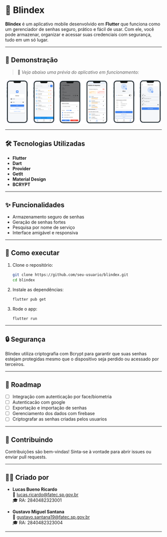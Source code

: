 # 🔐 Blindex

**Blindex** é um aplicativo mobile desenvolvido em **Flutter** que funciona como um gerenciador de senhas seguro, prático e fácil de usar. Com ele, você pode armazenar, organizar e acessar suas credenciais com segurança, tudo em um só lugar.

---

## 📱 Demonstração

> 📸 *Veja abaixo uma prévia do aplicativo em funcionamento:*

![Demonstração do Blindex](example.png)  

---

## 🛠️ Tecnologias Utilizadas

- **Flutter**
- **Dart**
- **Provider**
- **GetIt**
- **Material Design**
- **BCRYPT**

---

## ✨ Funcionalidades

- Armazenamento seguro de senhas
- Geração de senhas fortes
- Pesquisa por nome de serviço
- Interface amigável e responsiva

---

## 🚀 Como executar

1. Clone o repositório:

   ```bash
   git clone https://github.com/seu-usuario/blindex.git
   cd blindex
   ```

2. Instale as dependências:

   ```bash
   flutter pub get
   ```

3. Rode o app:

   ```bash
   flutter run
   ```

---

## 🔒 Segurança

Blindex utiliza criptografia com Bcrypt para garantir que suas senhas estejam protegidas mesmo que o dispositivo seja perdido ou acessado por terceiros.

---

## 📌 Roadmap

- [ ] Integração com autenticação por face/biometria
- [ ] Autenticacão com google
- [ ] Exportação e importação de senhas
- [ ] Gerenciamento dos dados com firebase
- [ ] Criptografar as senhas criadas pelos usuarios

---

## 🤝 Contribuindo

Contribuições são bem-vindas! Sinta-se à vontade para abrir issues ou enviar pull requests.

---

## 👨‍💻 Criado por

- **Lucas Bueno Ricardo**  
  📧 [lucas.ricardo@fatec.sp.gov.br](mailto:lucas.ricardo@fatec.sp.gov.br)  
  🎓 RA: 2840482323001


- **Gustavo Miguel Santana**  
  📧 [gustavo.santana19@fatec.sp.gov.br](mailto:gustavo.santana19@fatec.sp.gov.br)  
  🎓 RA: 2840482323004

---